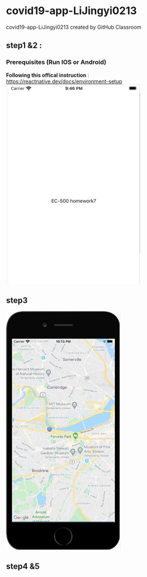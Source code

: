 # covid19-app-LiJingyi0213
covid19-app-LiJingyi0213 created by GitHub Classroom
## step1 &2 :
### Prerequisites (Run IOS or Android)

<strong> Following this offical instruction </strong>: https://reactnative.dev/docs/environment-setup
![](https://github.com/BUEC500C1/covid19-app-LiJingyi0213/blob/master/Image/Hello_world.PNG)


## step3
![](https://github.com/BUEC500C1/covid19-app-LiJingyi0213/blob/master/Image/map.png)

## step4 &5 


